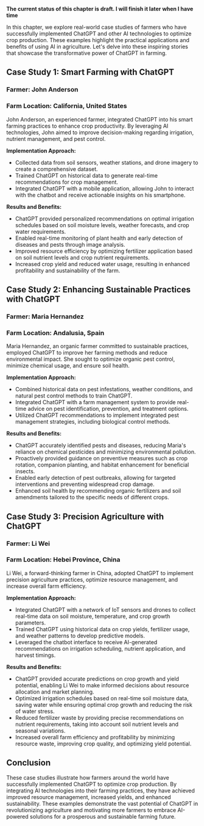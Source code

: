 **The current status of this chapter is draft. I will finish it later when I have time**

In this chapter, we explore real-world case studies of farmers who have successfully implemented ChatGPT and other AI technologies to optimize crop production. These examples highlight the practical applications and benefits of using AI in agriculture. Let's delve into these inspiring stories that showcase the transformative power of ChatGPT in farming.

**Case Study 1: Smart Farming with ChatGPT**
--------------------------------------------

### Farmer: John Anderson

### Farm Location: California, United States

John Anderson, an experienced farmer, integrated ChatGPT into his smart farming practices to enhance crop productivity. By leveraging AI technologies, John aimed to improve decision-making regarding irrigation, nutrient management, and pest control.

**Implementation Approach:**

* Collected data from soil sensors, weather stations, and drone imagery to create a comprehensive dataset.
* Trained ChatGPT on historical data to generate real-time recommendations for crop management.
* Integrated ChatGPT with a mobile application, allowing John to interact with the chatbot and receive actionable insights on his smartphone.

**Results and Benefits:**

* ChatGPT provided personalized recommendations on optimal irrigation schedules based on soil moisture levels, weather forecasts, and crop water requirements.
* Enabled real-time monitoring of plant health and early detection of diseases and pests through image analysis.
* Improved resource efficiency by optimizing fertilizer application based on soil nutrient levels and crop nutrient requirements.
* Increased crop yield and reduced water usage, resulting in enhanced profitability and sustainability of the farm.

**Case Study 2: Enhancing Sustainable Practices with ChatGPT**
--------------------------------------------------------------

### Farmer: Maria Hernandez

### Farm Location: Andalusia, Spain

Maria Hernandez, an organic farmer committed to sustainable practices, employed ChatGPT to improve her farming methods and reduce environmental impact. She sought to optimize organic pest control, minimize chemical usage, and ensure soil health.

**Implementation Approach:**

* Combined historical data on pest infestations, weather conditions, and natural pest control methods to train ChatGPT.
* Integrated ChatGPT with a farm management system to provide real-time advice on pest identification, prevention, and treatment options.
* Utilized ChatGPT recommendations to implement integrated pest management strategies, including biological control methods.

**Results and Benefits:**

* ChatGPT accurately identified pests and diseases, reducing Maria's reliance on chemical pesticides and minimizing environmental pollution.
* Proactively provided guidance on preventive measures such as crop rotation, companion planting, and habitat enhancement for beneficial insects.
* Enabled early detection of pest outbreaks, allowing for targeted interventions and preventing widespread crop damage.
* Enhanced soil health by recommending organic fertilizers and soil amendments tailored to the specific needs of different crops.

**Case Study 3: Precision Agriculture with ChatGPT**
----------------------------------------------------

### Farmer: Li Wei

### Farm Location: Hebei Province, China

Li Wei, a forward-thinking farmer in China, adopted ChatGPT to implement precision agriculture practices, optimize resource management, and increase overall farm efficiency.

**Implementation Approach:**

* Integrated ChatGPT with a network of IoT sensors and drones to collect real-time data on soil moisture, temperature, and crop growth parameters.
* Trained ChatGPT using historical data on crop yields, fertilizer usage, and weather patterns to develop predictive models.
* Leveraged the chatbot interface to receive AI-generated recommendations on irrigation scheduling, nutrient application, and harvest timings.

**Results and Benefits:**

* ChatGPT provided accurate predictions on crop growth and yield potential, enabling Li Wei to make informed decisions about resource allocation and market planning.
* Optimized irrigation schedules based on real-time soil moisture data, saving water while ensuring optimal crop growth and reducing the risk of water stress.
* Reduced fertilizer waste by providing precise recommendations on nutrient requirements, taking into account soil nutrient levels and seasonal variations.
* Increased overall farm efficiency and profitability by minimizing resource waste, improving crop quality, and optimizing yield potential.

**Conclusion**
--------------

These case studies illustrate how farmers around the world have successfully implemented ChatGPT to optimize crop production. By integrating AI technologies into their farming practices, they have achieved improved resource management, increased yields, and enhanced sustainability. These examples demonstrate the vast potential of ChatGPT in revolutionizing agriculture and motivating more farmers to embrace AI-powered solutions for a prosperous and sustainable farming future.
